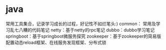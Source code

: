 # java

常用工具集合，记录学习成长的过程，好记性不如烂笔头:)
common： 常用及学习乱七八糟的代码笔记
netty：基于netty的rpc笔记
dubbo：dubbo学习笔记
springboot：基于springboot微服务探究
zookeeper：基于zookeeper的简易版配置动态reload框架、在线服务发现框架、分布式锁
